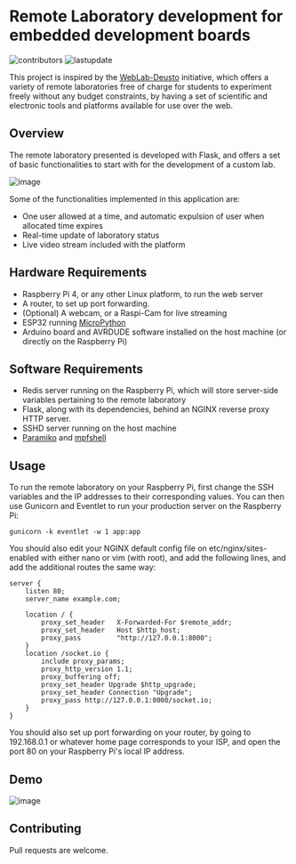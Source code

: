 # Remote Laboratory development for embedded development boards
![contributors](https://img.shields.io/badge/Platforms%20supported-ESP32%2C%20Arduino-orange)
![lastupdate](https://img.shields.io/github/last-commit/joubiti/RemoteLaboratory)


This project is inspired by the [WebLab-Deusto](https://weblab.deusto.es/website/) initiative, which offers a variety of remote laboratories free of charge for students to experiment freely without any budget constraints, by having a set of scientific and electronic tools and platforms available for use over the web.

## Overview
The remote laboratory presented is developed with Flask, and offers a set of basic functionalities to start with for the development of a custom lab.

![image](https://user-images.githubusercontent.com/104909670/188487500-2c0aeca4-b3f8-4bbd-9322-1c13d50ac253.png)

Some of the functionalities implemented in this application are:
- One user allowed at a time, and automatic expulsion of user when allocated time expires
- Real-time update of laboratory status 
- Live video stream included with the platform

## Hardware Requirements
- Raspberry Pi 4, or any other Linux platform, to run the web server
- A router, to set up port forwarding.
- (Optional) A webcam, or a Raspi-Cam for live streaming
- ESP32 running [MicroPython](https://pythonforundergradengineers.com/how-to-install-micropython-on-an-esp32.html)
- Arduino board and AVRDUDE software installed on the host machine (or directly on the Raspberry Pi)

## Software Requirements
- Redis server running on the Raspberry Pi, which will store server-side variables pertaining to the remote laboratory
- Flask, along with its dependencies, behind an NGINX reverse proxy HTTP server.
- SSHD server running on the host machine
- [Paramiko](https://github.com/paramiko/paramiko) and [mpfshell](https://github.com/wendlers/mpfshell)

## Usage

To run the remote laboratory on your Raspberry Pi, first change the SSH variables and the IP addresses to their corresponding values.
You can then use Gunicorn and Eventlet to run your production server on the Raspberry Pi:
```
gunicorn -k eventlet -w 1 app:app
```
You should also edit your NGINX default config file on etc/nginx/sites-enabled with either nano or vim (with root), and add the following lines, and add the additional routes the same way:

```
server {
    listen 80;
    server_name example.com;

    location / {
        proxy_set_header   X-Forwarded-For $remote_addr;
        proxy_set_header   Host $http_host;
        proxy_pass         "http://127.0.0.1:8000";
    }
    location /socket.io {
        include proxy_params;
        proxy_http_version 1.1;
        proxy_buffering off;
        proxy_set_header Upgrade $http_upgrade;
        proxy_set_header Connection "Upgrade";
        proxy_pass http://127.0.0.1:8000/socket.io;
    }
}
```
You should also set up port forwarding on your router, by going to 192.168.0.1 or whatever home page corresponds to your ISP, and open the port 80 on your Raspberry Pi's local IP address.

## Demo

![image](https://user-images.githubusercontent.com/104909670/188490475-9d127ac5-fd37-43d4-9208-792b8096b092.png)



## Contributing
Pull requests are welcome.

